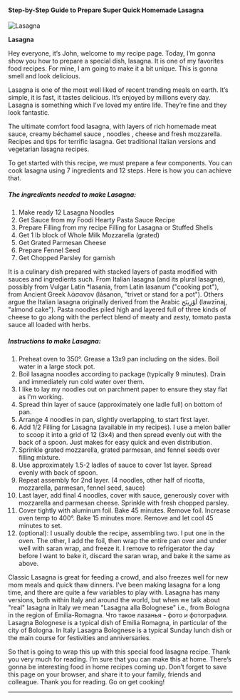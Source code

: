            

#### Step-by-Step Guide to Prepare Super Quick Homemade Lasagna

![Lasagna](https://img-global.cpcdn.com/recipes/5093c98f7d8477fe/751x532cq70/lasagna-recipe-main-photo.jpg)

**Lasagna**

Hey everyone, it’s John, welcome to my recipe page. Today, I’m gonna show you how to prepare a special dish, lasagna. It is one of my favorites food recipes. For mine, I am going to make it a bit unique. This is gonna smell and look delicious.

Lasagna is one of the most well liked of recent trending meals on earth. It’s simple, it is fast, it tastes delicious. It’s enjoyed by millions every day. Lasagna is something which I’ve loved my entire life. They’re fine and they look fantastic.

The ultimate comfort food lasagna, with layers of rich homemade meat sauce, creamy béchamel sauce , noodles , cheese and fresh mozzarella. Recipes and tips for terrific lasagna. Get traditional Italian versions and vegetarian lasagna recipes.

To get started with this recipe, we must prepare a few components. You can cook lasagna using 7 ingredients and 12 steps. Here is how you can achieve that.

##### The ingredients needed to make Lasagna:

1.  Make ready 12 Lasagna Noodles
2.  Get Sauce from my Foodi Hearty Pasta Sauce Recipe
3.  Prepare Filling from my recipe Filling for Lasagna or Stuffed Shells
4.  Get 1 lb block of Whole Milk Mozzarella (grated)
5.  Get Grated Parmesan Cheese
6.  Prepare Fennel Seed
7.  Get Chopped Parsley for garnish

It is a culinary dish prepared with stacked layers of pasta modified with sauces and ingredients such. From Italian lasagna (and its plural lasagne), possibly from Vulgar Latin \*lasania, from Latin lasanum ("cooking pot"), from Ancient Greek λάσανον (lásanon, "trivet or stand for a pot"). Others argue the Italian lasagna originally derived from the Arabic لَوْزِينَج‎ (lawzīnaj, "almond cake"). Pasta noodles piled high and layered full of three kinds of cheese to go along with the perfect blend of meaty and zesty, tomato pasta sauce all loaded with herbs.

##### Instructions to make Lasagna:

1.  Preheat oven to 350°. Grease a 13x9 pan including on the sides. Boil water in a large stock pot.
2.  Boil lasagna noodles according to package (typically 9 minutes). Drain and immediately run cold water over them.
3.  I like to lay my noodles out on parchment paper to ensure they stay flat as I'm working.
4.  Spread thin layer of sauce (approximately one ladle full) on bottom of pan.
5.  Arrange 4 noodles in pan, slightly overlapping, to start first layer.
6.  Add 1/2 Filling for Lasagna (available in my recipes). I use a melon baller to scoop it into a grid of 12 (3x4) and then spread evenly out with the back of a spoon. Just makes for easy quick and even distribution.
7.  Sprinkle grated mozzarella, grated parmesan, and fennel seeds over filling mixture.
8.  Use approximately 1.5-2 ladles of sauce to cover 1st layer. Spread evenly with back of spoon.
9.  Repeat assembly for 2nd layer. (4 noodles, other half of ricotta, mozzarella, parmesan, fennel seed, sauce)
10.  Last layer, add final 4 noodles, cover with sauce, generously cover with mozzarella and parmesan cheese. Sprinkle with fresh chopped parsley.
11.  Cover tightly with aluminum foil. Bake 45 minutes. Remove foil. Increase oven temp to 400°. Bake 15 minutes more. Remove and let cool 45 minutes to set.
12.  (optional): I usually double the recipe, assembling two. I put one in the oven. The other, I add the foil, then wrap the entire pan over and under well with saran wrap, and freeze it. I remove to refrigerator the day before I want to bake it, discard the saran wrap, and bake it the same as above.

Classic Lasagna is great for feeding a crowd, and also freezes well for new mom meals and quick thaw dinners. I've been making lasagna for a long time, and there are quite a few variables to play with. Lasagna has many versions, both within Italy and around the world, but when we talk about "real" lasagna in Italy we mean "Lasagna alla Bolognese" i.e., from Bologna in the region of Emilia-Romagna. Что такое лазанья - фото и фотографии. Lasagna Bolognese is a typical dish of Emilia Romagna, in particular of the city of Bologna. In Italy Lasagna Bolognese is a typical Sunday lunch dish or the main course for festivities and anniversaries.

So that is going to wrap this up with this special food lasagna recipe. Thank you very much for reading. I’m sure that you can make this at home. There’s gonna be interesting food in home recipes coming up. Don’t forget to save this page on your browser, and share it to your family, friends and colleague. Thank you for reading. Go on get cooking!

* * *